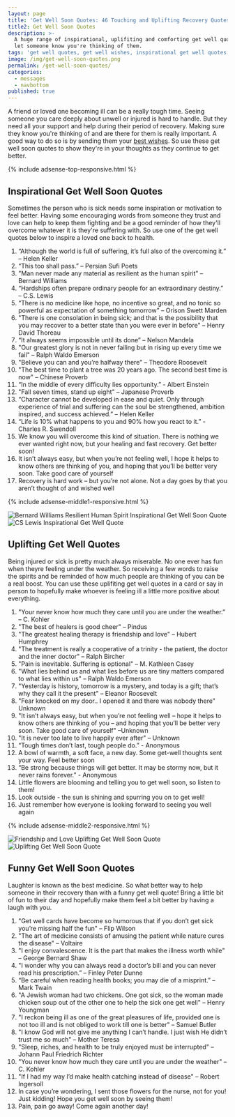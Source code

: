 ```yaml
---
layout: page
title: 'Get Well Soon Quotes: 46 Touching and Uplifting Recovery Quotes'
title2: Get Well Soon Quotes
description: >-
  A huge range of inspirational, uplifiting and comforting get well quotes to
  let someone know you're thinking of them.
tags: 'get well quotes, get well wishes, inspirational get well quotes, get well soon'
image: /img/get-well-soon-quotes.png
permalink: /get-well-soon-quotes/
categories:
  - messages
  - navbottom
published: true
---
```


<p>
A friend or loved one becoming ill can be a really tough time. Seeing someone you care deeply about unwell or injured is hard to handle. But they need all your support and help during their period of recovery. Making sure they know you're thinking of and are there for them is really important. A good way to do so is by sending them your <a href="/get-well-wishes/">best wishes</a>. So use these get well soon quotes to show they're in your thoughts as they continue to get better.
</p>

{% include adsense-top-responsive.html %}
  
<h2>Inspirational Get Well Soon Quotes</h2>

Sometimes the person who is sick needs some inspiration or motivation to feel better. Having some encouraging words from someone they trust and love can help to keep them fighting and be a good reminder of how they'll overcome whatever it is they're suffering with. So use one of the get well quotes below to inspire a loved one back to health.

<ol>
<li>“Although the world is full of suffering, it’s full also of the overcoming it.” – Helen Keller </li>
<li>“This too shall pass.” – Persian Sufi Poets</li>
<li>"Man never made any material as resilient as the human spirit" – Bernard Williams</li>
 <li>“Hardships often prepare ordinary people for an extraordinary destiny.” – C.S. Lewis</li>
<li>“There is no medicine like hope, no incentive so great, and no tonic so powerful as expectation of something tomorrow” – Orison Swett Marden</li>
<li>"There is one consolation in being sick; and that is the possibility that you may recover to a better state than you were ever in before"  – Henry David Thoreau</li>
<li>“It always seems impossible until its done”  – Nelson Mandela</li>
<li>"Our greatest glory is not in never failing but in rising up every time we fail" – Ralph Waldo Emerson</li>
<li>"Believe you can and you’re halfway there" – Theodore Roosevelt</li>
<li>"The best time to plant a tree was 20 years ago. The second best time is now" – Chinese Proverb</li>
<li>“In the middle of every difficulty lies opportunity.” - Albert Einstein</li>
<li>"Fall seven times, stand up eight" – Japanese Proverb</li>
<li>“Character cannot be developed in ease and quiet. Only through experience of trial and suffering can the soul be strengthened, ambition inspired, and success achieved.” – Helen Keller</li>
<li>“Life is 10% what happens to you and 90% how you react to it.” - Charles R. Swendoll</li>
<li>We know you will overcome this kind of situation. There is nothing we ever wanted right now, but your healing and fast recovery. Get better soon!</li>
<li>It isn’t always easy, but when you’re not feeling well, I hope it helps to know others are thinking of you, and hoping that you’ll be better very soon. Take good care of yourself</li>
<li>Recovery is hard work – but you’re not alone. Not a day goes by that you aren’t thought of and wished well</li>
</ol>

{% include adsense-middle1-responsive.html %}

<div class="row">
 <div class="column">
     <img class="img" src="/img/inspirational-get-well-soon-quotes-1.png" alt="Bernard Williams Resilient Human Spirit Inspirational Get Well Soon Quote" />
 </div>
  
  <div class="column">
     <img class="img" src="/img/inspirational-get-well-soon-quotes-2.png" alt="CS Lewis Inspirational Get Well Quote" />
 </div>
</div>

<h2>Uplifting Get Well Quotes</h2>

Being injured or sick is pretty much always miserable. No one ever has fun when theyre feeling under the weather. So receiving a few words to raise the spirits and be reminded of how much people are thinking of you can be a real boost. You can use these uplifiting get well quotes in a card or say in person to hopefully make whoever is feeling ill a little more positive about everything.

<ol>
<li>"Your never know how much they care until you are under the weather.” – C. Kohler</li>
<li>"The best of healers is good cheer" – Pindus</li>
<li>"The greatest healing therapy is friendship and love" – Hubert Humphrey</li>
<li>"The treatment is really a cooperative of a trinity - the patient, the doctor and the inner doctor"  – Ralph Bircher</li>
<li>"Pain is inevitable. Suffering is optional" – M. Kathleen Casey</li>
<li>"What lies behind us and what lies before us are tiny matters compared to what lies within us" – Ralph Waldo Emerson</li>
<li>"Yesterday is history, tomorrow is a mystery, and today is a gift; that’s why they call it the present" – Eleanor Roosevelt</li>
<li>"Fear knocked on my door.. I opened it and there was nobody there" Unknown</li>
<li>"It isn’t always easy, but when you’re not feeling well – hope it helps to know others are thinking of you – and hoping that you’ll be better very soon. Take good care of yourself" –Unknown</li>
<li>"It is never too late to live happily ever after" – Unknown</li>
<li>“Tough times don’t last, tough people do.” - Anonymous</li>
<li>A bowl of warmth, a soft face, a new day. Some get-well thoughts sent your way. Feel better soon</li>
<li>“Be strong because things will get better. It may be stormy now, but it never rains forever.” - Anonymous</li>
<li>Little flowers are blooming and telling you to get well soon, so listen to them!</li>
<li>Look outside - the sun is shining and spurring you on to get well!</li>
<li>Just remember how everyone is looking forward to seeing you well again</li>
</ol>

{% include adsense-middle2-responsive.html %}

<div class="row">
 <div class="column">
     <img class="img" src="/img/uplifting-get-well-soon-quotes-1.png" alt="Friendship and Love Uplifting Get Well Soon Quote" />
 </div>
  
  <div class="column">
     <img class="img" src="/img/uplifting-get-well-soon-quotes-2.png" alt="Uplifting Get Well Soon Quote" />
 </div>
</div>

<h2>Funny Get Well Soon Quotes</h2>

Laughter is known as the best medicine. So what better way to help someone in their recovery than with a funny get well quote! Bring a little bit of fun to their day and hopefully make them
feel a bit better by having a laugh with you.

<ol>
<li>"Get well cards have become so humorous that if you don’t get sick you’re missing half the fun" – Flip Wilson</li>
<li>"The art of medicine consists of amusing the patient while nature cures the disease" – Voltaire</li>
<li>"I enjoy convalescence. It is the part that makes the illness worth while" – George Bernard Shaw</li>
<li>"I wonder why you can always read a doctor’s bill and you can never read his prescription.” – Finley Peter Dunne</li>
<li> “Be careful when reading health books; you may die of a misprint.” – Mark Twain</li>
<li>"A Jewish woman had two chickens. One got sick, so the woman made chicken soup out of the other one to help the sick one get well"  –
Henry Youngman</li>
<li>"I reckon being ill as one of the great pleasures of life, provided one is not too ill and is not obliged to work till one is better" – Samuel Butler</li>
<li>"I know God will not give me anything I can’t handle. I just wish He didn’t trust me so much" – Mother Teresa</li>
<li>"Sleep, riches, and health to be truly enjoyed must be interrupted" –
Johann Paul Friedrich Richter</li>
<li>"You never know how much they care until you are under the weather" – C. Kohler</li>
<li>"If I had my way I’d make health catching instead of disease" –
Robert Ingersoll</li>
<li>In case you’re wondering, I sent those flowers for the nurse, not for you! Just kidding! Hope you get well soon by seeing them!</li>
<li>Pain, pain go away! Come again another day!</li>
</ol>
